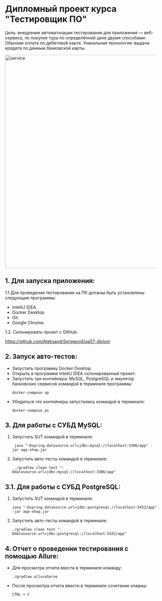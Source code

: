 # Дипломный проект курса "Тестировщик ПО"

Цель: внедрение автоматизации тестирования для приложения — веб-сервиса, по покупке тура по определённой цене двумя способами:
Обычная оплата по дебетовой карте.
Уникальная технология: выдача кредита по данным банковской карты.

<img width="705" alt="service" src="https://github.com/AleksandrSergeevi4/qa57-diplom/assets/123874945/85347ef2-ea60-45f3-be84-38499741028a">

## 1. Для запуска приложения:

1.1 Для проведения тестирования на ПК должны быть установлены следующие программы:
 <ul>
 <li>IntelliJ IDEA.
 <li>Docker Desktop.
 <li>Git.
 <li>Google Chrome.
 </ul>

1.2. Склонировать проект с GitHub:
         
  https://github.com/AleksandrSergeevi4/qa57-diplom


## 2. Запуск авто-тестов:

<ul>
<li> Запустить программу Docker Desktop.
<li> Открыть в программе IntelliJ IDEA склонированный проект.
<li> Запустить три контейнера: MySQL, PostgreSQL и эмулятор банковских сервисов командой в терминале программы:

    docker-compose up      


<li> Убедиться что контейнеры запустились командой в терминале:

    docker-compose ps      
</ul>

## 3. Для работы с СУБД MySQL:

1. Запустить SUT командой в терминале:
   
        java "-Dspring.datasource.url=jdbc:mysql://localhost:3306/app" -jar aqa-shop.jar  


3. Запустить авто-тесты командой в терминале:

        ./gradlew clean test "-Ddatasource.url=jdbc:mysql://localhost:3306/app"   

<p>

## 3.1. Для работы с СУБД PostgreSQL:

 1. Запустить SUT командой в терминале:

        java "-Dspring.datasource.url=jdbc:postgresql://localhost:5432/app" -jar aqa-shop.jar  

 2. Запустить авто-тесты командой в терминале:

        ./gradlew clean test "-Ddatasource.url=jdbc:postgresql://localhost:5432/app"   

## 4. Отчет о проведении тестирования с помощью Allure:

<ul>
<li> Для просмотра отчета ввести в терминале команду:

    ./gradlew allureServe        

<li> После просмотра отчета ввести в терминале сочетание клавиш:

    CTRL + C        
</ul>
